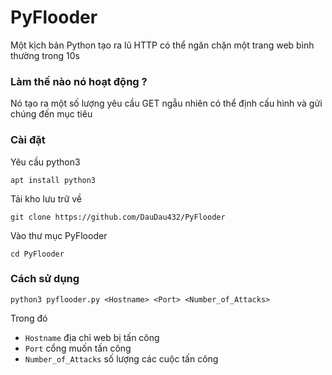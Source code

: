 # PyFlooder
Một kịch bản Python tạo ra lũ HTTP có thể ngăn chặn một trang web bình thường trong 10s
### Làm thế nào nó hoạt động ?
Nó tạo ra một số lượng yêu cầu GET ngẫu nhiên có thể định cấu hình và gửi chúng đến mục tiêu
### Cài đặt
Yêu cầu python3
```
apt install python3
```
Tải kho lưu trữ về
```
git clone https://github.com/DauDau432/PyFlooder
```
Vào thư mục PyFlooder
```
cd PyFlooder
```
### Cách sử dụng
```
python3 pyflooder.py <Hostname> <Port> <Number_of_Attacks>
```
Trong đó
- `Hostname` địa chỉ web bị tấn công
- `Port` cổng muốn tấn công
- `Number_of_Attacks` số lượng các cuộc tấn công
